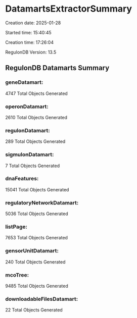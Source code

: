 # DatamartsExtractorSummary 
Creation date: 2025-01-28
 
Started time: 15:40:45
 
Creation time: 17:26:04
 
RegulonDB Version: 13.5

## RegulonDB Datamarts Summary 

 ### geneDatamart: 
 4747 Total Objects Generated
 ### operonDatamart: 
 2610 Total Objects Generated
 ### regulonDatamart: 
 289 Total Objects Generated
 ### sigmulonDatamart: 
 7 Total Objects Generated
 ### dnaFeatures: 
 15041 Total Objects Generated
 ### regulatoryNetworkDatamart: 
 5036 Total Objects Generated
 ### listPage: 
 7653 Total Objects Generated
 ### gensorUnitDatamart: 
 240 Total Objects Generated
 ### mcoTree: 
 9485 Total Objects Generated
 ### downloadableFilesDatamart: 
 22 Total Objects Generated